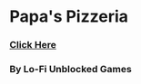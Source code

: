 # Papa's Pizzeria

### [Click Here](https://www.coolmathgames.com/0-papas-freezeria/play)

### By Lo-Fi Unblocked Games

